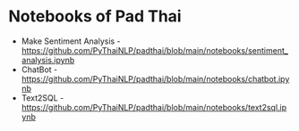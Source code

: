 # Notebooks of Pad Thai
- Make Sentiment Analysis - https://github.com/PyThaiNLP/padthai/blob/main/notebooks/sentiment_analysis.ipynb
- ChatBot - https://github.com/PyThaiNLP/padthai/blob/main/notebooks/chatbot.ipynb
- Text2SQL - https://github.com/PyThaiNLP/padthai/blob/main/notebooks/text2sql.ipynb
